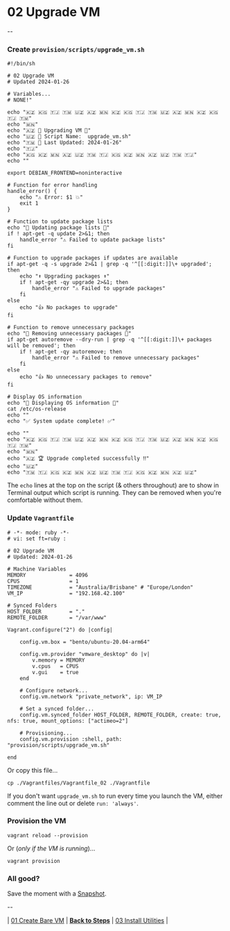 # 02 Upgrade VM

--

### Create `provision/scripts/upgrade_vm.sh`

```
#!/bin/sh

# 02 Upgrade VM
# Updated 2024-01-26

# Variables...
# NONE!"

echo "🇰🇿 🇰🇬 🇹🇯 🇹🇲 🇺🇿 🇦🇿 🇲🇳 🇰🇿 🇰🇬 🇹🇯 🇹🇲 🇺🇿 🇦🇿 🇲🇳 🇰🇿 🇰🇬 🇹🇯 🇹🇲"
echo "🇲🇳"
echo "🇦🇿 🚀 Upgrading VM 🚀"
echo "🇺🇿 📜 Script Name:  upgrade_vm.sh"
echo "🇹🇲 📅 Last Updated: 2024-01-26"
echo "🇹🇯"
echo "🇰🇬 🇰🇿 🇲🇳 🇦🇿 🇺🇿 🇹🇲 🇹🇯 🇰🇬 🇰🇿 🇲🇳 🇦🇿 🇺🇿 🇹🇲 🇹🇯"
echo ""

export DEBIAN_FRONTEND=noninteractive

# Function for error handling
handle_error() {
	echo "⚠️ Error: $1 💥"
	exit 1
}

# Function to update package lists
echo "🔄 Updating package lists 🔄"
if ! apt-get -q update 2>&1; then
	handle_error "⚠️ Failed to update package lists"
fi

# Function to upgrade packages if updates are available
if apt-get -q -s upgrade 2>&1 | grep -q '^[[:digit:]]\+ upgraded'; then
	echo "⬆️ Upgrading packages ⬆️"
	if ! apt-get -qy upgrade 2>&1; then
		handle_error "⚠️ Failed to upgrade packages"
	fi
else
	echo "👍 No packages to upgrade"
fi

# Function to remove unnecessary packages
echo "🧹 Removing unnecessary packages 🧹"
if apt-get autoremove --dry-run | grep -q '^[[:digit:]]\+ packages will be removed'; then
	if ! apt-get -qy autoremove; then
		handle_error "⚠️ Failed to remove unnecessary packages"
	fi
else
	echo "👍 No unnecessary packages to remove"
fi

# Display OS information
echo "📄 Displaying OS information 📄"
cat /etc/os-release
echo ""
echo "✅ System update complete! ✅"

echo ""
echo "🇰🇿 🇰🇬 🇹🇯 🇹🇲 🇺🇿 🇦🇿 🇲🇳 🇰🇿 🇰🇬 🇹🇯 🇹🇲 🇺🇿 🇦🇿 🇲🇳 🇰🇿 🇰🇬 🇹🇯 🇹🇲"
echo "🇲🇳"
echo "🇦🇿 🏆 Upgrade completed successfully ‼️"
echo "🇺🇿"
echo "🇹🇲 🇹🇯 🇰🇬 🇰🇿 🇲🇳 🇦🇿 🇺🇿 🇹🇲 🇹🇯 🇰🇬 🇰🇿 🇲🇳 🇦🇿 🇺🇿"
```

The `echo` lines at the top on the script (& others throughout) are to show in Terminal output which script is running. They can be removed when you're comfortable without them.

### Update `Vagrantfile`

```
# -*- mode: ruby -*-
# vi: set ft=ruby :

# 02 Upgrade VM
# Updated: 2024-01-26

# Machine Variables
MEMORY              = 4096
CPUS                = 1
TIMEZONE            = "Australia/Brisbane" # "Europe/London"
VM_IP               = "192.168.42.100"

# Synced Folders
HOST_FOLDER         = "."
REMOTE_FOLDER       = "/var/www"

Vagrant.configure("2") do |config|

	config.vm.box = "bento/ubuntu-20.04-arm64"

	config.vm.provider "vmware_desktop" do |v|
		v.memory = MEMORY
		v.cpus   = CPUS
		v.gui    = true
	end

	# Configure network...
	config.vm.network "private_network", ip: VM_IP

	# Set a synced folder...
	config.vm.synced_folder HOST_FOLDER, REMOTE_FOLDER, create: true, nfs: true, mount_options: ["actimeo=2"]

	# Provisioning...
	config.vm.provision :shell, path: "provision/scripts/upgrade_vm.sh"

end
```

Or copy this file...

```
cp ./Vagrantfiles/Vagrantfile_02 ./Vagrantfile
```

If you don't want `upgrade_vm.sh` to run every time you launch the VM, either comment the line out or delete `run: 'always'`.

### Provision the VM

```
vagrant reload --provision
```

Or (*only if the VM is running*)...

```
vagrant provision
```

### All good?

Save the moment with a [Snapshot](./Snapshots.md).

--

| [01 Create Bare VM](./01_Create_Bare_VM.md)
| [**Back to Steps**](../README.md)
| [03 Install Utilities](./03_Install_Utilities.md)
|
